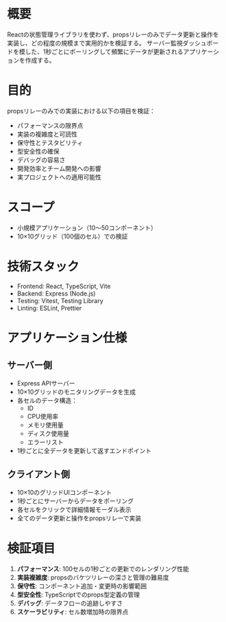 # 概要
Reactの状態管理ライブラリを使わず、propsリレーのみでデータ更新と操作を実装し、どの程度の規模まで実用的かを検証する。
サーバー監視ダッシュボードを模した、1秒ごとにポーリングして頻繁にデータが更新されるアプリケーションを作成する。

# 目的
propsリレーのみでの実装における以下の項目を検証：
- パフォーマンスの限界点
- 実装の複雑度と可読性
- 保守性とテスタビリティ
- 型安全性の確保
- デバッグの容易さ
- 開発効率とチーム開発への影響
- 実プロジェクトへの適用可能性

# スコープ
- 小規模アプリケーション（10〜50コンポーネント）
- 10×10グリッド（100個のセル）での検証

# 技術スタック
- Frontend: React, TypeScript, Vite
- Backend: Express (Node.js)
- Testing: Vitest, Testing Library
- Linting: ESLint, Prettier

# アプリケーション仕様

## サーバー側
- Express APIサーバー
- 10×10グリッドのモニタリングデータを生成
- 各セルのデータ構造：
  - ID
  - CPU使用率
  - メモリ使用量
  - ディスク使用量
  - エラーリスト
- 1秒ごとに全データを更新して返すエンドポイント

## クライアント側
- 10×10のグリッドUIコンポーネント
- 1秒ごとにサーバーからデータをポーリング
- 各セルをクリックで詳細情報モーダル表示
- 全てのデータ更新と操作をpropsリレーで実装

# 検証項目
1. **パフォーマンス**: 100セルの1秒ごとの更新でのレンダリング性能
2. **実装複雑度**: propsのバケツリレーの深さと管理の難易度
3. **保守性**: コンポーネント追加・変更時の影響範囲
4. **型安全性**: TypeScriptでのprops型定義の管理
5. **デバッグ**: データフローの追跡しやすさ
6. **スケーラビリティ**: セル数増加時の限界点